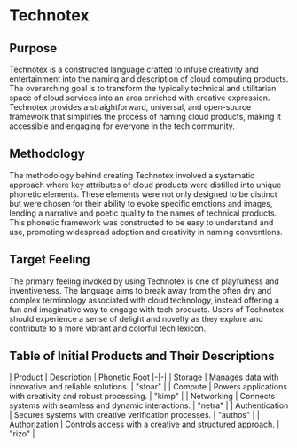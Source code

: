 # Technotex

## Purpose
Technotex is a constructed language crafted to infuse creativity and entertainment into the naming and description of cloud computing products. The overarching goal is to transform the typically technical and utilitarian space of cloud services into an area enriched with creative expression. Technotex provides a straightforward, universal, and open-source framework that simplifies the process of naming cloud products, making it accessible and engaging for everyone in the tech community.

## Methodology
The methodology behind creating Technotex involved a systematic approach where key attributes of cloud products were distilled into unique phonetic elements. These elements were not only designed to be distinct but were chosen for their ability to evoke specific emotions and images, lending a narrative and poetic quality to the names of technical products. This phonetic framework was constructed to be easy to understand and use, promoting widespread adoption and creativity in naming conventions.

## Target Feeling
The primary feeling invoked by using Technotex is one of playfulness and inventiveness. The language aims to break away from the often dry and complex terminology associated with cloud technology, instead offering a fun and imaginative way to engage with tech products. Users of Technotex should experience a sense of delight and novelty as they explore and contribute to a more vibrant and colorful tech lexicon.

## Table of Initial Products and Their Descriptions
| Product | Description | Phonetic Root
|-|-|
| Storage | Manages data with innovative and reliable solutions. | "stoar" |
| Compute | Powers applications with creativity and robust processing. | "kimp" |
| Networking | Connects systems with seamless and dynamic interactions. | "netra" |
| Authentication | Secures systems with creative verification processes. | "authos" |
| Authorization | Controls access with a creative and structured approach. | "rizo" |
